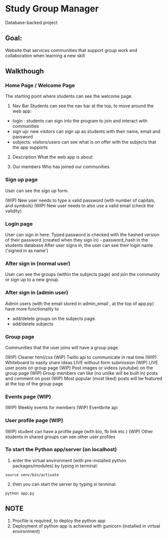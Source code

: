 # Study Group Manager
Database-backed project

## Goal:
Website that services communities that support group work and collaboration when learning a new skill

## Walkthough

### Home Page / Welcome Page

The starting point where students can see the welcome page. 

1. Nav Bar
Students can see the nav bar at the top, to move around the web app:
 - login : students can sign into the program to join and interact with communities
 - sign up: new visitors can sign up as students with their name, email and password
 - subjects: visitors/users can see what is on offer with the subjects that the app supports
 
 2. Description
 What the web app is about

 3. Our members
 Who has joined our communities

 ### Sign up page
 User can see the sign up form. 

 (WIP) New user needs to type a valid password (with number of capitals, and symbols)
 (WIP) New user needs to also use a valid email (check the validity)
 
 ### Login page
 User can sign in here. 
 Typed password is checked with the hashed version of their password (created when they sign in) - password_hash in the students database
 After user signs in, the user can see their login name ('signed in as name')

 ### After sign in (normal user)
 User can see the groups (within the subjects page) and join the community or sign up to a new group.

 ### After sign in (admin user)
 Admin users (with the email stored in admin_email , at the top of app.py) have more functionality to 
 - add/delete groups on the subjects page. 
 - add/delete subjects

 ### Group page
 Communities that the user joins will have a group page.

 (WIP) Cleaner html/css
 (WIP) Twillo api to communicate in real time
 (WIP) Whiteboard to easily share ideas LIVE without form submission
 (WIP) LIVE user posts on group page
 (WIP) Post images or videos (youtube) on the group page
 (WIP) Group members can like (no unlike will be built in) posts and comment on post
 (WIP) Most popular (most liked) posts will be featured at the top of the group page
 
 ### Events page (WIP)

(WIP) Weekly events for members
(WIP) Eventbrite api
 
### User profile page (WIP)

(WIP) student can have a profile page (with bio, fb link etc.)
(WIP) Other students in shared groups can see other user profiles

### To start the Python app/server (on localhost)
1. enter the virtual environment (with pre-installed python packages/modules) by typing in terminal:
```
source venv/bin/activate
```

2. then you can start the server by typing in terminal: 
```
python app.py

```
## NOTE
1. Procfile is required, to deploy the python app
2. Deployment of python app is achieved with gunicorn (installed in virtual environment)





